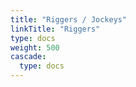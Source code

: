 ```yaml
---
title: "Riggers / Jockeys"
linkTitle: "Riggers"
type: docs
weight: 500
cascade:
  type: docs
---
```


